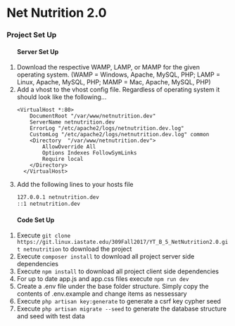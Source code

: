 <h1>Net Nutrition 2.0</h1>

<h3>Project Set Up</h3>
<ol>
  <h4>Server Set Up</h4>
  <li>
  Download the respective WAMP, LAMP, or MAMP for the given operating system. (WAMP = Windows, Apache, MySQL, PHP; LAMP = Linux, Apache, MySQL, PHP; MAMP = Mac, Apache, MySQL, PHP)
  </li>
  <li>
  Add a vhost to the vhost config file. Regardless of operating system it should look like the following...
  
  ```apacheconfig
<VirtualHost *:80>
      DocumentRoot "/var/www/netnutrition.dev"
      ServerName netnutrition.dev
      ErrorLog "/etc/apache2/logs/netnutrition.dev.log"
      CustomLog "/etc/apache2/logs/netnutrition.dev.log" common
      <Directory  "/var/www/netnutrition.dev">
          AllowOverride All
          Options Indexes FollowSymLinks
          Require local
      </Directory>
    </VirtualHost>
```
  </li>
  <li>
  Add the following lines to your hosts file
  
  ```bash
  127.0.0.1 netnutrition.dev
  ::1 netnutrition.dev
  ```
  </li>
</ol>
<ol>
  <h4>Code Set Up</h4>
  <li>
  Execute <code>git clone https://git.linux.iastate.edu/309Fall2017/YT_B_5_NetNutrition2.0.git netnutrition</code> to download the project
  </li>
  <li>
  Execute <code>composer install</code> to download all project server side dependencies
  </li>
  <li>
  Execute <code>npm install</code> to download all project client side dependencies
  </li>
  <li>
  For up to date app.js and app.css files execute <code>npm run dev</code>
  </li>
  <li>
  Create a .env file under the base folder structure. Simply copy the contents of .env.example and change items as nessessary
  </li>
  <li>
  Execute <code>php artisan key:generate</code> to generate a csrf key cypher seed
  </li>
  <li>
  Execute <code>php artisan migrate --seed</code> to generate the database structure and seed with test data
  </li>
</ol>